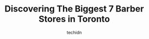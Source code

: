 ---
layout: ampstory
image: https://i0.wp.com/www.auto.or.id/wp-content/uploads/2023/06/lather-steel-barbershop-0-toronto-1686321886.jpeg?resize=640,853
author: techidn
featured: false
description: Toronto, Ontario, Canada is a haven for Barber enthusiasts, boasting an impressive array of 7 top-notch establishments. Whether youre a seasoned connoisseur or simply curious to explore the
title: Discovering The Biggest 7 Barber Stores in Toronto
cover:
   title: Discovering The Biggest 7 Barber Stores in Toronto
   subtitle: AUTO.OR.ID
   background: https://www.auto.or.id/wp-content/uploads/2023/06/lather-steel-barbershop-0-toronto-1686321886.jpeg

pages: 
 - layout: thirds
   top: <h1>#1 Imperium Barbershop</h1>
   bottom: "<p>One of the best Barbershops in Toronto. Sam is very skilled and passionate in what he does. Every cut Ive had has been wonderful! Highly would recommend this place. Th</p>"
   background: https://www.auto.or.id/wp-content/uploads/2023/06/lather-steel-barbershop-1-toronto-1686321887.jpeg
   backgroundblur: true
 - layout: thirds
   top: <h1>#2 Manstop</h1>
   bottom: "<p>71 Duncan St, Toronto, ON M5V 1Z4, Canada</p>"
   background: https://www.auto.or.id/wp-content/uploads/2023/06/lather-steel-barbershop-2-toronto-1686321888.jpeg
   cta:
      link: https://www.auto.or.id/discovering-the-biggest-7-barber-stores-in-toronto/
      text: Discovering The Biggest 7 Barber Stores in Toronto
 - layout: thirds
   top: <h1>#3 52 Barber Studio</h1>
   bottom: "<p>52 Fort York Blvd, Toronto, ON M5V 4A6, Canada</p>"
   background: https://images.unsplash.com/photo-1596157783372-71ada8d5836b?ixlib=rb-4.0.3&ixid=MnwxMjA3fDB8MHxwaG90by1wYWdlfHx8fGVufDB8fHx8&auto=format&fit=crop&w=640&h=853&q=80
   cta:
      link: https://www.auto.or.id/discovering-the-biggest-7-barber-stores-in-toronto/
      text: Discovering The Biggest 7 Barber Stores in Toronto
 - layout: thirds
   top: <h1>#4 Xbow Barbers Lounge</h1>
   bottom: "<p>468 Bloor St W, Toronto, ON M5S 1X8, Canada</p>"
   background: https://images.unsplash.com/photo-1630686120465-89debf3b32a8?ixlib=rb-4.0.3&ixid=MnwxMjA3fDB8MHxwaG90by1wYWdlfHx8fGVufDB8fHx8&auto=format&fit=crop&w=640&h=853&q=80
   cta:
      link: https://www.auto.or.id/discovering-the-biggest-7-barber-stores-in-toronto/
      text: Discovering The Biggest 7 Barber Stores in Toronto
 - layout: thirds
   top: <h1>#5 Garrisons Barbershop</h1>
   bottom: "<p>254 Niagara St Rear Unit, Toronto, ON M6J 1B9, Canada</p>"
   background: https://images.unsplash.com/photo-1628188687881-0a34984b3531?ixlib=rb-4.0.3&ixid=MnwxMjA3fDB8MHxwaG90by1wYWdlfHx8fGVufDB8fHx8&auto=format&fit=crop&w=640&h=853&q=80
   cta:
      link: https://www.auto.or.id/discovering-the-biggest-7-barber-stores-in-toronto/
      text: Discovering The Biggest 7 Barber Stores in Toronto
 - layout: thirds
   top: <h1>#6 Lather & Steel BarberShop</h1>
   bottom: "<p>1240 Bay St. unit #103, Toronto, ON M5R 2A7, Canada</p>"
   background: https://images.unsplash.com/photo-1619844175348-a10c44e6f66a?ixlib=rb-4.0.3&ixid=MnwxMjA3fDB8MHxwaG90by1wYWdlfHx8fGVufDB8fHx8&auto=format&fit=crop&w=640&h=853&q=80
   cta:
      link: https://www.auto.or.id/discovering-the-biggest-7-barber-stores-in-toronto/
      text: Discovering The Biggest 7 Barber Stores in Toronto
 - layout: thirds
   top: <h1>#7 Town Barber</h1>
   bottom: "<p>1114 Dundas St W, Toronto, ON M6J 1X2, Canada</p>"
   background: https://images.unsplash.com/photo-1494976351278-20cf4a33d65b?ixlib=rb-4.0.3&ixid=MnwxMjA3fDB8MHxwaG90by1wYWdlfHx8fGVufDB8fHx8&auto=format&fit=crop&w=640&h=853&q=80
   cta:
      link: https://www.auto.or.id/discovering-the-biggest-7-barber-stores-in-toronto/
      text: Discovering The Biggest 7 Barber Stores in Toronto
 - layout: thirds
   middle: Continue reading...
   background: https://images.unsplash.com/photo-1612593968469-d44a2e6ab5d2?ixlib=rb-4.0.3&ixid=MnwxMjA3fDB8MHxwaG90by1wYWdlfHx8fGVufDB8fHx8&auto=format&fit=crop&w=640&h=853&q=80
   cta:
      link: https://www.auto.or.id/discovering-the-biggest-7-barber-stores-in-toronto/
      text: Discovering The Biggest 7 Barber Stores in Toronto

---